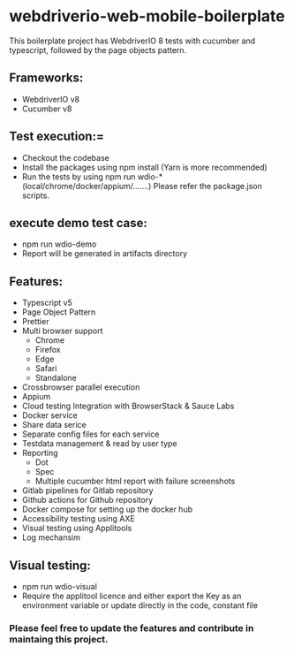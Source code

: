 # webdriverio-web-mobile-boilerplate

This boilerplate project has WebdriverIO 8 tests with cucumber and typescript, followed by the page objects pattern.

## Frameworks:

- WebdriverIO v8
- Cucumber v8

## Test execution:=
- Checkout the codebase
- Install the packages using npm install (Yarn is more recommended)
- Run the tests by using npm run wdio-\* (local/chrome/docker/appium/.......) Please refer the package.json scripts.

## execute demo test case:
- npm run wdio-demo
- Report will be generated in artifacts directory

## Features:
- Typescript v5
- Page Object Pattern
- Prettier
- Multi browser support
  - Chrome
  - Firefox
  - Edge
  - Safari
  - Standalone
- Crossbrowser parallel execution
- Appium
- Cloud testing Integration with BrowserStack & Sauce Labs
- Docker service
- Share data serice
- Separate config files for each service
- Testdata management & read by user type
- Reporting
  - Dot
  - Spec
  - Multiple cucumber html report with failure screenshots
- Gitlab pipelines for Gitlab repository
- Github actions for Github repository
- Docker compose for setting up the docker hub
- Accessibility testing using AXE
- Visual testing using Applitools
- Log mechansim



## Visual testing:
- npm run wdio-visual
- Require the applitool licence and either export the Key as an environment variable or update directly in the code, constant file

### Please feel free to update the features and contribute in maintaing this project.
